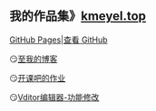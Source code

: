 我的作品集》[kmeyel.top](https://kmeyel.top)
---
[GitHub Pages](https://Kmeyel.github.io)|[查看 GitHub](https://github.com/Kmeyel/Kmeyel.github.io)

😏[至我的博客](https://www.cnblogs.com/WeiG/)

😏[开课吧的作业](https://Kmeyel.github.io/kkb/index.html)

😏[Vditor编辑器-功能修改](https://Kmeyel.github.io/2020/plan/index.html)




